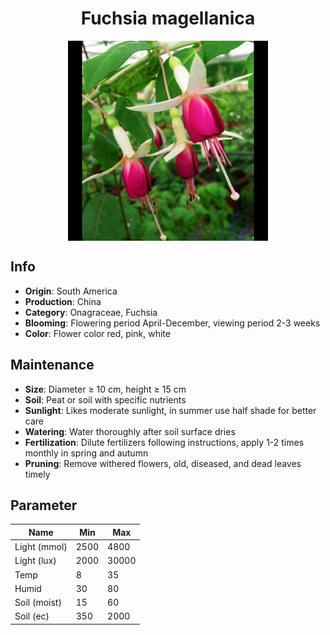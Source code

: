 <h1 align='center'>Fuchsia magellanica</h1>
<p align="center">
    <img 
        align='center'
        width='320'
        src="../images/fuchsia magellanica.png" 
        alt='Fuchsia magellanica' />
</p>

## Info

 - **Origin**: South America
 - **Production**: China
 - **Category**: Onagraceae, Fuchsia
 - **Blooming**: Flowering period April-December, viewing period 2-3 weeks
 - **Color**: Flower color red, pink, white

## Maintenance

 - **Size**: Diameter ≥ 10 cm, height ≥ 15 cm
 - **Soil**: Peat or soil with specific nutrients
 - **Sunlight**: Likes moderate sunlight, in summer use half shade for better care
 - **Watering**: Water thoroughly after soil surface dries
 - **Fertilization**: Dilute fertilizers following instructions, apply 1-2 times monthly in spring and autumn
 - **Pruning**: Remove withered flowers, old, diseased, and dead leaves timely

## Parameter

| Name         | Min  | Max   |
|--------------|------|-------|
| Light (mmol) | 2500 | 4800  |
| Light (lux)  | 2000 | 30000 |
| Temp         | 8    | 35    |
| Humid        | 30   | 80    |
| Soil (moist) | 15   | 60    |
| Soil (ec)    | 350  | 2000  |